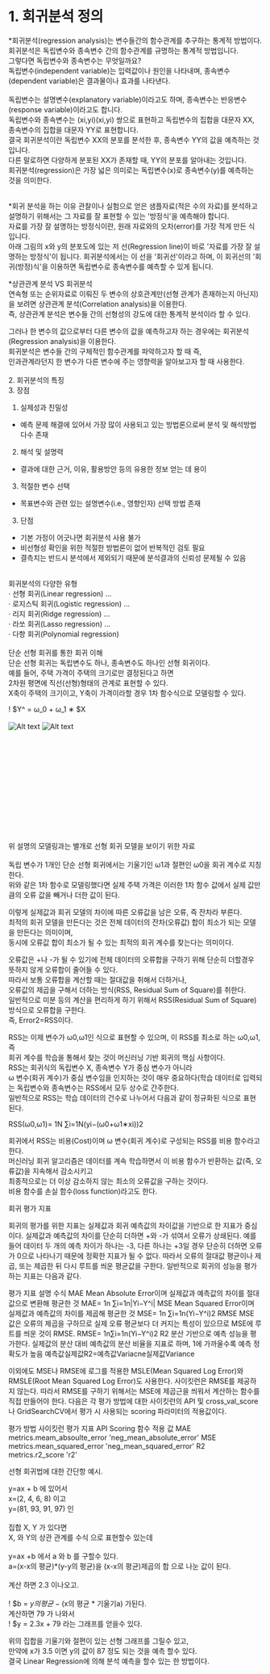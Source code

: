 

# 1. 회귀분석 정의

*회귀분석(regression analysis)는 변수들간의 함수관계를 추구하는 통계적 방법이다. <br>
회귀분석은 독립변수와 종속변수 간의 함수관계를 규명하는 통계적 방법입니다. <br>
그렇다면 독립변수와 종속변수는 무엇일까요? <br>
독립변수(independent variable)는 입력값이나 원인을 나타내며, 종속변수(dependent variable)은 결과물이나 효과를 나타낸다. <br>
<br>독립변수는 설명변수(explanatory variable)이라고도 하며, 종속변수는 반응변수(response variable)이라고도 합니다. <br>
독립변수와 종속변수는 (xi,yi)(xi,yi) 쌍으로 표현하고 독립변수의 집합을 대문자 XX, 종속변수의 집합을 대문자 YY로 표현합니다. <br>
결국 회귀분석이란 독립변수 XX의 분포를 분석한 후, 종속변수 YY의 값을 예측하는 것입니다. <br>
다른 말로하면 다양하게 분포된 XX가 존재할 때, YY의 분포를 알아내는 것입니다.<br>
회귀분석(regression)은 가장 넓은 의미로는 독립변수(x)로 종속변수(y)를 예측하는 것을 의미한다. <br>

<br>
*회귀 분석을 하는 이유
관찰이나 실험으로 얻은 샘플자료(적은 수의 자료)를 분석하고 설명하기 위해서는 그 자료를 잘 표현할 수 있는 '방정식'을 예측해야 합니다. <br>
자료를 가장 잘 설명하는 방정식이란, 원래 자료와의 오차(error)를 가장 적게 만든 식 입니다.<br>
아래 그림의 x와 y의 분포도에 있는 저 선(Regression line)이 바로 '자료를 가장 잘 설명하는 방정식'이 됩니다.
회귀분석에서는 이 선을 '회귀선'이라고 하며, 이 회귀선의 '회귀(방정)식'을 이용하면 독립변수로 종속변수를 예측할 수 있게 됩니다. <br>

*상관관계 분석 VS 회귀분석<br>
연속형 또는 순위자료로 이뤄진 두 변수의 상호관계만(선형 관계가 존재하는지 아닌지)을 보려면 상관관계 분석(Correlation analysis)을 이용한다. <br>
즉, 상관관계 분석은 변수들 간의 선형성의 강도에 대한 통계적 분석이라 할 수 있다.<br> 

그러나 한 변수의 값으로부터 다른 변수의 값을 예측하고자 하는 경우에는 회귀분석(Regression analysis)을 이용한다. <br>
회귀분석은 변수들 간의 구체적인 함수관계를 파악하고자 할 때 즉, <br>
인과관계라던지 한 변수가 다른 변수에 주는 영향력을 알아보고자 할 때 사용한다.<br>
<br>
2.  회귀분석의 특징<br>
3.  장점<br>
1)  실제성과 친밀성<br>
-  예측 문제 해결에 있어서 가장 많이 사용되고 있는 방법론으로써 분석 및 해석방법 다수 존재<br>
2)  해석 및 설명력<br>
-  결과에 대한 근거, 이유, 활용방안 등의 유용한 정보 얻는 데 용이<br>
3)  적절한 변수 선택<br>
-  목표변수와 관련 있는 설명변수(i.e., 영향인자) 선택 방법 존재<br>
3.  단점<br>
-  기본 가정이 어긋나면 회귀분석 사용 불가<br>
-  비선형성 확인을 위한 적절한 방법론이 없어 반복적인 검토 필요<br>
-  결측치는 반드시 분석에서 제외되기 때문에 분석결과의 신뢰성 문제될 수 있음<br>
<br>
회귀분석의 다양한 유형<br>
·        선형 회귀(Linear regression) ...<br>
·        로지스틱 회귀(Logistic regression) ...<br>
·        리지 회귀(Ridge regression) ...<br>
·        라쏘 회귀(Lasso regression) ...<br>
·        다항 회귀(Polynomial regression) <br><br>
단순 선형 회귀를 통한 회귀 이해<br>
단순 선형 회귀는 독립변수도 하나, 종속변수도 하나인 선형 회귀이다.<br> 
예를 들어, 주택 가격이 주택의 크기로만 결정된다고 하면 <br>
2차원 평면에 직선(선형)형태의 관계로 표현할 수 있다. <br>
X축이 주택의 크기이고, Y축이 가격이라할 경우 1차 함수식으로 모델링할 수 있다.
 
! $Y^ = ω_0 + ω_1 ∗ $X <br>
<br>![Alt text](/path/to/img.jpg)
![Alt text](/path/to/img.jpg "Optional title")
<br>
<br>
<br>
<br>
<br>
<br>
<br>
<br>
<br>
<br>
<br>
<br>
<br>

위 설명의 모델링과는 별개로 선형 회귀 모델을 보이기 위한 자료 <br><br>
 독립 변수가 1개인 단순 선형 회귀에서는 기울기인 ω1과 절편인 ω0을 회귀 계수로 지칭한다. <br>
위와 같은 1차 함수로 모델링했다면 실제 주택 가격은 이러한 1차 함수 값에서 실제 값만큼의 오류 값을 빼거나 더한 값이 된다.<br>
 
이렇게 실제값과 회귀 모델의 차이에 따른 오류값을 남은 오류, 즉 잔차라 부른다. <br>
최적의 회귀 모델을 만든다는 것은 전체 데이터의 잔차(오류값) 합이 최소가 되는 모델을 만든다는 의미이며, <br>
동시에 오류값 합이 최소가 될 수 있는 최적의 회귀 계수를 찾는다는 의미이다.
 
오류값은 +나 -가 될 수 있기에 전체 데이터의 오류합을 구하기 위해 단순히 더할경우 뜻하지 않게 오류합이 줄어들 수 있다. <br>
따라서 보통 오류합을 계산할 때는 절대값을 취해서 더하거나, <br>
오류값의 제곱을 구해서 더하는 방식(RSS, Residual Sum of Square)를 취한다. <br>
일반적으로 미분 등의 계산을 편리하게 하기 위해서 RSS(Residual Sum of Square) 방식으로 오류합을 구한다. <br>
즉, Error2=RSS이다.<br>
 
RSS는 이제 변수가 ω0,ω1인 식으로 표현할 수 있으며, 이 RSS를 최소로 하는 ω0,ω1, 즉 <br>
회귀 계수를 학습을 통해서 찾는 것이 머신러닝 기반 회귀의 핵심 사항이다. <br>
RSS는 회귀식의 독립변수 X, 종속변수 Y가 중심 변수가 아니라 <br>
ω 변수(회귀 계수)가 중심 변수임을 인지하는 것이 매우 중요하다(학습 데이터로 입력되는 독립변수와 종속변수는 RSS에서 모두 상수로 간주한다. <br>
일반적으로 RSS는 학습 데이터의 건수로 나누어서 다음과 같이 정규화된 식으로 표현된다.<br>
 
RSS(ω0,ω1)= 1N ∑i=1N(yi−(ω0+ω1∗xi))2
 
회귀에서 RSS는 비용(Cost)이며 ω 변수(회귀 계수)로 구성되는 RSS를 비용 함수라고 한다. <br>
머신러닝 회귀 알고리즘은 데이터를 계속 학습하면서 이 비용 함수가 반환하는 값(즉, 오류값)을 지속해서 감소시키고 <br>
최종적으로는 더 이상 감소하지 않는 최소의 오류값을 구하는 것이다. <br>
비용 함수를 손실 함수(loss function)라고도 한다.<br>
 
회귀 평가 지표<br>

회귀의 평가를 위한 지표는 실제값과 회귀 예측값의 차이값을 기반으로 한 지표가 중심이다. 실제값과 예측값의 차이를 단순히 더하면 +와 -가 섞여서 오류가 상쇄된다. 예를 들어 데이터 두 개의 예측 차이가 하나는 -3, 다른 하나는 +3일 경우 단순히 더하면 오류가 0으로 나타나기 때문에 정확한 지표가 될 수 없다. 따라서 오류의 절대값 평균이나 제곱, 또는 제곱한 뒤 다시 루트를 씌운 평균값을 구한다. 일반적으로 회귀의 성능을 평가하는 지표는 다음과 같다.
 
평가 지표
설명
수식
MAE
Mean Absolute Error이며 실제값과 예측값의 차이를 절대값으로 변환해 평균한 것
MAE= 1n ∑i=1n|Yi−Y^i|
MSE
Mean Squared Error이며 실제값과 예측값의 차이를 제곱해 평균한 것
MSE= 1n ∑i=1n(Yi−Y^i)2
RMSE
MSE 값은 오류의 제곱을 구하므로 실제 오류 평균보다 더 커지는 특성이 있으므로 MSE에 루트를 씌운 것이 RMSE.
RMSE= 1n∑i=1n(Yi−Y^i)2
R2
분산 기반으로 예측 성능을 평가한다. 실제값의 분산 대비 예측값의 분산 비율을 지표로 하며, 1에 가까울수록 예측 정확도가 높음
예측값실제값R2=예측값Variacne실제값Variance

 
이외에도 MSE나 RMSE에 로그를 적용한 MSLE(Mean Squared Log Error)와 RMSLE(Root Mean Squared Log Error)도 사용한다. 사이킷런은 RMSE를 제공하지 않는다. 따라서 RMSE를 구하기 위해서는 MSE에 제곱근을 씌워서 계산하는 함수를 직접 만들어야 한다. 다음은 각 평가 방법에 대한 사이킷런의 API 및 cross_val_score나 GridSearchCV에서 평가 시 사용되는 scoring 파라미터의 적용값이다.
 
평가 방법
사이킷런 평가 지표 API
Scoring 함수 적용 값
MAE
metrics.meam_absoulte_error
'neg_mean_absolute_error'
MSE
metrics.mean_squared_error
'neg_mean_squared_error'
R2
metrics.r2_score
'r2'



선형 회귀법에 대한 간단항 예시.

y=ax + b 에 있어서 <br>
x=(2, 4, 6, 8) 이고 <br>
y=(81, 93, 91, 97) 인 <br>
<br>
집합 X, Y 가 있다면 <br>
X, 와 Y의 상관 관계를 수식 으로 표현할수 있는데 <br><br>
y=ax +b 에서 a 와 b 를 구할수 있다.<br>
a=(x-x의 평균)*(y-y의 평균)을  (x-x의 평균)제곱의 합  으로 나눈 값이 된다.<br><br>
계산 하면 2.3 이나오고.<br><br>
! $b = $y의 평균 - ($x의 평균 * 기울기a) 가된다.<br>
계산하면 79 가 나와서<br>
! $y = 2.3x + 79 라는 그래프를 얻을수 있다.<br>

위의 집합을 기울기와 절편이 있는 선형 그래프를 그릴수 있고,<br>
만약에 x가 3.5 이면 y의 값이  87 정도 되는 것을 예측 할수 있다.<br>
결국 Linear Regression에 의해 분석 예측을 할수 있는 한 방법이다. <br>





